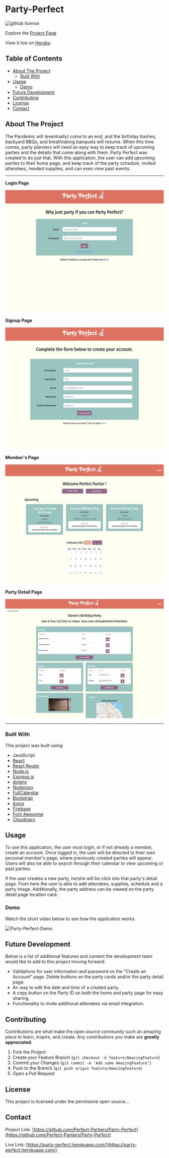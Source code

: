 # Party-Perfect

![github license]()

Explore the [Project Page](https://github.com/Perfect-Partiers/Party-Perfect)

View it live on [Heroku](https://party-perfect.herokuapp.com/)

## Table of Contents

- [About The Project](#about-the-project)
  - [Built With](#built-with)
- [Usage](#usage)
  - [Demo](#demo)
- [Future Development](#future-development)
- [Contributing](#contributing)
- [License](#license)
- [Contact](#contact)

## About The Project

The Pandemic will (eventually) come to an end, and the birthday bashes, backyard BBQs, and breathtaking banquets will resume. When this time comes, party planners will need an easy way to keep track of upcoming parties and the details that come along with them. Party Perfect was created to do just that. With this application, the user can add upcoming parties to their home page, and keep track of the party schedule, invited attendees, needed supplies, and can even view past events.

<hr>

**Login Page**

![Login Page Snapshot](./client/public/assets/images/login.png)

**Signup Page**

![Signup Page Snapshot](./client/public/assets/images/signup.png)

**Member's Page**

![Members Page Snapshot](./client/public/assets/images/members.png)

**Party Detail Page**

![Party Detail Snapshot](./client/public/assets/images/partydetail.png)

<hr>

### Built With

This project was built using:

- JavaScript
- [React](https://reactjs.org/)
- [React Router](https://reactrouter.com/)
- [Node.js](https://nodejs.org/api/fs.html)
- [Express.js](https://expressjs.com/)
- [dotenv](https://www.npmjs.com/package/dotenv)
- [Nodemon](https://www.npmjs.com/package/nodemon)
- [FullCalendar](https://fullcalendar.io/docs/view-api)
- [Bootstrap](https://getbootstrap.com/)
- [Axios](https://www.npmjs.com/package/axios)
- [Firebase](https://firebase.google.com/)
- [Font Awesome](https://fontawesome.com/)
- [Cloudinary](https://cloudinary.com/)

## Usage

To use this application, the user must login, or if not already a member, create an account. Once logged in, the user will be directed to their own personal member's page, where previously created parties will appear. Users will also be able to search through their calendar to view upcoming or past parties.

If the user creates a new party, he/she will be click into that party's detail page. From here the user is able to add attendees, supplies, schedule and a party image. Additionally, the party address can be viewed on the party detail page location card.

### Demo

Watch the short video below to see how the application works.

![Party-Perfect-Demo](./client/public/assets/images/partyperfect.gif)

## Future Development

Below is a list of additional features and content the development team would like to add to this project moving forward:

- Validations for user information and password on the "Create an Account" page.
  Delete buttons on the party cards and/or the party detail page.
- An way to edit the date and time of a created party.
- A copy button on the Party ID on both the home and party page for easy sharing.
- Functionality to invite additional attendees via email integration.

## Contributing

Contributions are what make the open source community such an amazing place to learn, inspire, and create. Any contributions you make are **greatly appreciated**.

1. Fork the Project
2. Create your Feature Branch (`git checkout -b feature/AmazingFeature`)
3. Commit your Changes (`git commit -m 'Add some AmazingFeature'`)
4. Push to the Branch (`git push origin feature/AmazingFeature`)
5. Open a Pull Request

## License

This project is licensed under the permissive open source...

## Contact

Project Link: [https://github.com/Perfect-Partiers/Party-Perfect](https://github.com/Perfect-Partiers/Party-Perfect)

Live Link: [https://party-perfect.herokuapp.com/](https://party-perfect.herokuapp.com/)
